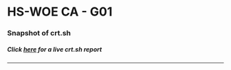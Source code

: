 # HS-WOE CA - G01
### Snapshot of crt.sh
##### Click [here](https://crt.sh/?q=C791B500A6A0C4E85568EE2E91D8F46B19A7D7F66FB26F7001C8A2FD7F0F8700) for a live crt.sh report

---
